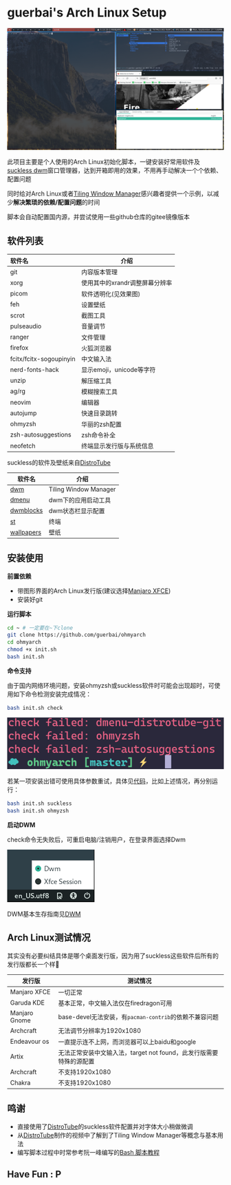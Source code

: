 # guerbai's Arch Linux Setup

![效果图](https://raw.githubusercontent.com/guerbai/scene/main/blog/20210928002146.png)

此项目主要是个人使用的Arch Linux初始化脚本，一键安装好常用软件及[suckless dwm](https://suckless.org/)窗口管理器，达到开箱即用的效果，不用再手动解决一个个依赖、配置问题

同时给对Arch Linux或者[Tiling Window Manager](https://en.wikipedia.org/wiki/Tiling_window_manager)感兴趣者提供一个示例，以减少**解决繁琐的依赖/配置问题**的时间

脚本会自动配置国内源，并尝试使用一些github仓库的gitee镜像版本

## 软件列表

| 软件名                  | 介绍                           |
| :---------------------- | ------------------------------ |
| git                     | 内容版本管理                   |
| xorg                    | 使用其中的xrandr调整屏幕分辨率 |
| picom                   | 软件透明化(见效果图)           |
| feh                     | 设置壁纸                       |
| scrot                   | 截图工具                       |
| pulseaudio              | 音量调节                       |
| ranger                  | 文件管理                       |
| firefox                 | 火狐浏览器                     |
| fcitx/fcitx-sogoupinyin | 中文输入法                     |
| nerd-fonts-hack         | 显示emoji，unicode等字符       |
| unzip                   | 解压缩工具                     |
| ag/rg                   | 模糊搜索工具                   |
| neovim                  | 编辑器                         |
| autojump                | 快速目录跳转                   |
| ohmyzsh                 | 华丽的zsh配置                  |
| zsh-autosuggestions     | zsh命令补全                    |
| neofetch                | 终端显示发行版与系统信息       |

suckless的软件及壁纸来自[DistroTube](https://gitlab.com/dwt1)

| 软件名                                                    | 介绍                  |
| --------------------------------------------------------- | --------------------- |
| [dwm](https://gitlab.com/dwt1/dwm-distrotube)             | Tiling Window Manager |
| [dmenu](https://gitlab.com/dwt1/dmenu-distrotube)         | dwm下的应用启动工具   |
| [dwmblocks](https://gitlab.com/dwt1/dwmblocks-distrotube) | dwm状态栏显示配置     |
| [st](https://gitlab.com/dwt1/st-distrotube)               | 终端                  |
| [wallpapers](https://gitlab.com/dwt1/wallpapers)          | 壁纸                  |

## 安装使用

**前置依赖**

- 带图形界面的Arch Linux发行版(建议选择[Manjaro XFCE](https://manjaro.org/download/))
- 安装好git

**运行脚本**

```bash
cd ~ # 一定要在~下clone
git clone https://github.com/guerbai/ohmyarch
cd ohmyarch
chmod +x init.sh
bash init.sh
```

**命令支持**

由于国内网络环境问题，安装ohmyzsh或suckless软件时可能会出现超时，可使用如下命令检测安装完成情况：

```bash
bash init.sh check
```

![](https://raw.githubusercontent.com/guerbai/scene/main/blog/20210928010822.png)

若某一项安装出错可使用具体参数重试，具体见[代码](https://github.com/guerbai/ohmyarch/blob/master/init.sh)，比如上述情况，再分别运行：

```bash
bash init.sh suckless
bash init.sh ohmyzsh
```

**启动DWM**

check命令无失败后，可重启电脑/注销用户，在登录界面选择Dwm

![](https://raw.githubusercontent.com/guerbai/scene/main/blog/20210928011638.png)

DWM基本生存指南见[DWM](https://gitlab.com/dwt1/dwm-distrotube)

## Arch Linux测试情况

其实没有必要纠结具体是哪个桌面发行版，因为用了suckless这些软件后所有的发行版都长一个样🤣

| 发行版        | 测试情况                                                     |
| ------------- | ------------------------------------------------------------ |
| Manjaro XFCE  | 一切正常                                                     |
| Garuda KDE    | 基本正常，中文输入法仅在firedragon可用                       |
| Manjaro Gnome | base-devel无法安装，有`pacman-contrib`的依赖不兼容问题       |
| Archcraft     | 无法调节分辨率为1920x1080                                    |
| Endeavour os  | 一直提示连不上网，而浏览器可以上baidu和google                |
| Artix         | 无法正常安装中文输入法，target not found，此发行版需要特殊的源配置 |
| Archcraft     | 不支持1920x1080                                              |
| Chakra        | 不支持1920x1080                                              |

## 鸣谢

- 直接使用了[DistroTube](https://gitlab.com/dwt1)的suckless软件配置并对字体大小稍做微调
- 从[DistroTube](https://www.youtube.com/c/DistroTube)制作的视频中了解到了Tiling Window Manager等概念与基本用法
- 编写脚本过程中时常参考阮一峰编写的[Bash 脚本教程]()

## Have Fun  : P
